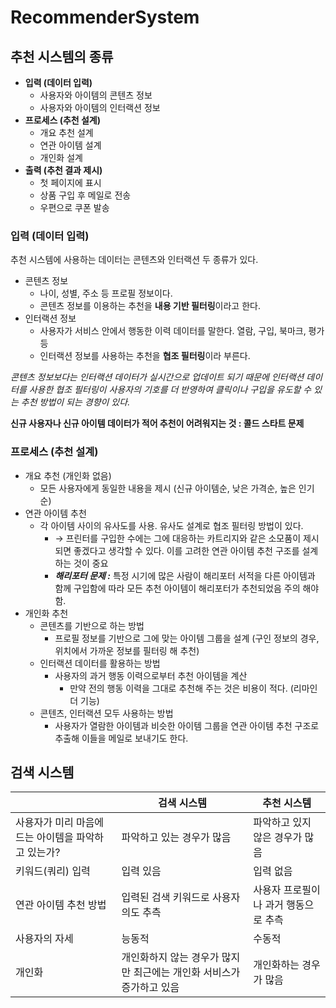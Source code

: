 # RecommenderSystem

## 추천 시스템의 종류

- **입력 (데이터 입력)**
    - 사용자와 아이템의 콘텐츠 정보
    - 사용자와 아이템의 인터랙션 정보
- **프로세스 (추천 설계)**
    - 개요 추천 설계
    - 연관 아이템 설계
    - 개인화 설계
- **출력 (추천 결과 제시)**
    - 첫 페이지에 표시
    - 상품 구입 후 메일로 전송
    - 우편으로 쿠폰 발송

### 입력 (데이터 입력)

추천 시스템에 사용하는 데이터는 콘텐츠와 인터랙션 두 종류가 있다.

- 콘텐츠 정보
    - 나이, 성별, 주소 등 프로필 정보이다.
    - 콘텐츠 정보를 이용하는 추천을 **내용 기반 필터링**이라고 한다.
- 인터랙션 정보
    - 사용자가 서비스 안에서 행동한 이력 데이터를 말한다. 열람, 구입, 북마크, 평가 등
    - 인터랙션 정보를 사용하는 추천을 **협조 필터링**이라 부른다.

*콘텐츠 정보보다는 인터랙션 데이터가 실시간으로 업데이트 되기 때문에 인터랙션 데이터를 사용한 협조 필터링이 사용자의 기호를 더 반영하여 클릭이나 구입을 유도할 수 있는 추천 방법이 되는 경향이 있다.*

**신규 사용자나 신규 아이템 데이터가 적어 추천이 어려워지는 것 : 콜드 스타트 문제**

### 프로세스 (추천 설계)

- 개요 추천 (개인화 없음)
    - 모든 사용자에게 동일한 내용을 제시 (신규 아이템순, 낮은 가격순, 높은 인기순)
- 연관 아이템 추천
    - 각 아이템 사이의 유사도를 사용. 유사도 설계로 협조 필터링 방법이 있다.
        - → 프린터를 구입한 수에는 그에 대응하는 카트리지와 같은 소모품이 제시되면 좋겠다고 생각할 수 있다. 이를 고려한 연관 아이템 추천 구조를 설계하는 것이 중요
        - ***해리포터 문제 :*** 특정 시기에 많은 사람이 해리포터 서적을 다른 아이템과 함께 구입함에 따라 모든 추천 아이템이 해리포터가 추천되었음 주의 해야 함.
- 개인화 추천
    - 콘텐츠를 기반으로 하는 방법
        - 프로필 정보를 기반으로 그에 맞는 아이템 그룹을 설계 (구인 정보의 경우, 위치에서 가까운 정보를 필터링 해 추천)
    - 인터랙션 데이터를 활용하는 방법
        - 사용자의 과거 행동 이력으로부터 추천 아이템을 계산
            - 만약 전의 행동 이력을 그대로 추천해 주는 것은 비용이 적다. (리마인더 기능)
    - 콘텐츠, 인터랙션 모두 사용하는 방법
        - 사용자가 열람한 아이템과 비슷한 아이템 그룹을 연관 아이템 추천 구조로 추출해 이들을 메일로 보내기도 한다.

## 검색 시스템

|  | 검색 시스템 | 추천 시스템 |
| --- | --- | --- |
| 사용자가 미리 마음에 드는 아이템을 파악하고 있는가? | 파악하고 있는 경우가 많음 | 파악하고 있지 않은 경우가 많음 |
| 키워드(쿼리) 입력 | 입력 있음 | 입력 없음 |
| 연관 아이템 추천 방법 | 입력된 검색 키워드로 사용자 의도 추측 | 사용자 프로필이나 과거 행동으로 추측 |
| 사용자의 자세 | 능동적 | 수동적 |
| 개인화 | 개인화하지 않는 경우가 많지만 최근에는 개인화 서비스가 증가하고 있음 | 개인화하는 경우가 많음 |
